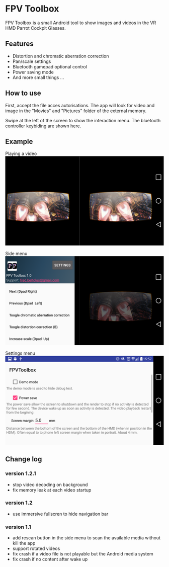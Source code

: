 # FPV Toolbox

FPV Toolbox is a small Android tool to show images and vidéos in the VR HMD Parrot Cockpit Glasses.

## Features

* Distortion and chromatic aberration correction
* Pan/scale settings
* Bluetooth gamepad optional control
* Power saving mode
* And more small things ...

## How to use

First, accept the file acces autorisations. The app will look for video and image in the "Movies" and "Pictures" folder of the external memory.

Swipe at the left of the screen to show the interaction menu. The bluetooth controller keybiding are shown here.

## Example

Playing a video
![FPV Toolbox playing a video](https://raw.githubusercontent.com/niavok/fpvtoolbox/master/screenshots/fpv_toolbox.png)

Side menu
![FPV Toolbox side menu](https://raw.githubusercontent.com/niavok/fpvtoolbox/master/screenshots/fpv_toolbox_side.png)

Settings menu
![FPV Toolbox settings](https://raw.githubusercontent.com/niavok/fpvtoolbox/master/screenshots/fpv_toolbox_settings.png)


## Change log

### version 1.2.1
* stop video decoding on background
* fix memory leak at each video startup

### version 1.2
* use immersive fullscren to hide navigation bar

### version 1.1
* add rescan button in the side menu to scan the available media without kill the app
* support rotated videos
* fix crash if a video file is not playable but the Android media system
* fix crash if no content after wake up
